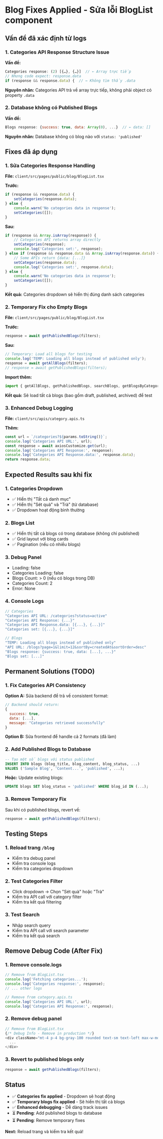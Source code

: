 # Blog Fixes Applied - Sửa lỗi BlogList component

## Vấn đề đã xác định từ logs

### 1. **Categories API Response Structure Issue**
**Vấn đề:**
```javascript
Categories response: (2) [{…}, {…}]  // ← Array trực tiếp
// Nhưng code expect: response.data
if (response && response.data) {  // ← Không tìm thấy .data
```

**Nguyên nhân:** Categories API trả về array trực tiếp, không phải object có property `.data`

### 2. **Database không có Published Blogs**
**Vấn đề:**
```javascript
Blogs response: {success: true, data: Array(0), ...}  // ← data: []
```

**Nguyên nhân:** Database không có blog nào với `status: 'published'`

## Fixes đã áp dụng

### 1. **Sửa Categories Response Handling**

**File:** `client/src/pages/public/blog/BlogList.tsx`

**Trước:**
```typescript
if (response && response.data) {
    setCategories(response.data);
} else {
    console.warn('No categories data in response');
    setCategories([]);
}
```

**Sau:**
```typescript
if (response && Array.isArray(response)) {
    // Categories API returns array directly
    setCategories(response);
    console.log('Categories set:', response);
} else if (response && response.data && Array.isArray(response.data)) {
    // Some APIs return {data: [...]}
    setCategories(response.data);
    console.log('Categories set:', response.data);
} else {
    console.warn('No categories data in response');
    setCategories([]);
}
```

**Kết quả:** Categories dropdown sẽ hiển thị đúng danh sách categories

### 2. **Temporary Fix cho Empty Blogs**

**File:** `client/src/pages/public/blog/BlogList.tsx`

**Trước:**
```typescript
response = await getPublishedBlogs(filters);
```

**Sau:**
```typescript
// Temporary: Load all blogs for testing
console.log('TEMP: Loading all blogs instead of published only');
response = await getAllBlogs(filters);
// response = await getPublishedBlogs(filters);
```

**Import thêm:**
```typescript
import { getAllBlogs, getPublishedBlogs, searchBlogs, getBlogsByCategory } from '@/apis/blog.apis';
```

**Kết quả:** Sẽ load tất cả blogs (bao gồm draft, published, archived) để test

### 3. **Enhanced Debug Logging**

**File:** `client/src/apis/category.apis.ts`

**Thêm:**
```typescript
const url = `/categories?${params.toString()}`;
console.log('Categories API URL:', url);
const response = await axiosCustomize.get(url);
console.log('Categories API Response:', response);
console.log('Categories API Response.data:', response.data);
return response.data;
```

## Expected Results sau khi fix

### 1. **Categories Dropdown**
- ✅ Hiển thị "Tất cả danh mục"
- ✅ Hiển thị "Sét quà" và "Trà" (từ database)
- ✅ Dropdown hoạt động bình thường

### 2. **Blogs List**
- ✅ Hiển thị tất cả blogs có trong database (không chỉ published)
- ✅ Grid layout với blog cards
- ✅ Pagination (nếu có nhiều blogs)

### 3. **Debug Panel**
- Loading: false
- Categories Loading: false
- Blogs Count: > 0 (nếu có blogs trong DB)
- Categories Count: 2
- Error: None

### 4. **Console Logs**
```javascript
// Categories
"Categories API URL: /categories?status=active"
"Categories API Response: {...}"
"Categories API Response.data: [{...}, {...}]"
"Categories set: [{...}, {...}]"

// Blogs
"TEMP: Loading all blogs instead of published only"
"API URL: /blogs?page=1&limit=12&sortBy=createdAt&sortOrder=desc"
"Blogs response: {success: true, data: [...], ...}"
"Blogs set: [...]"
```

## Permanent Solutions (TODO)

### 1. **Fix Categories API Consistency**
**Option A:** Sửa backend để trả về consistent format:
```javascript
// Backend should return:
{
  success: true,
  data: [...],
  message: "Categories retrieved successfully"
}
```

**Option B:** Sửa frontend để handle cả 2 formats (đã làm)

### 2. **Add Published Blogs to Database**
```sql
-- Tạo một số blogs với status published
INSERT INTO blogs (blog_title, blog_content, blog_status, ...) 
VALUES ('Sample Blog', 'Content...', 'published', ...);
```

**Hoặc:** Update existing blogs:
```sql
UPDATE blogs SET blog_status = 'published' WHERE blog_id IN (...);
```

### 3. **Remove Temporary Fix**
Sau khi có published blogs, revert về:
```typescript
response = await getPublishedBlogs(filters);
```

## Testing Steps

### 1. **Reload trang `/blog`**
- Kiểm tra debug panel
- Kiểm tra console logs
- Kiểm tra categories dropdown

### 2. **Test Categories Filter**
- Click dropdown → Chọn "Sét quà" hoặc "Trà"
- Kiểm tra API call với category filter
- Kiểm tra kết quả filtering

### 3. **Test Search**
- Nhập search query
- Kiểm tra API call với search parameter
- Kiểm tra kết quả search

## Remove Debug Code (After Fix)

### 1. **Remove console.logs**
```typescript
// Remove from BlogList.tsx
console.log('Fetching categories...');
console.log('Categories response:', response);
// ... other logs

// Remove from category.apis.ts
console.log('Categories API URL:', url);
console.log('Categories API Response:', response);
```

### 2. **Remove debug panel**
```typescript
// Remove from BlogList.tsx
{/* Debug Info - Remove in production */}
<div className="mt-4 p-4 bg-gray-100 rounded text-sm text-left max-w-md mx-auto">
  ...
</div>
```

### 3. **Revert to published blogs only**
```typescript
response = await getPublishedBlogs(filters);
```

## Status

- ✅ **Categories fix applied** - Dropdown sẽ hoạt động
- ✅ **Temporary blogs fix applied** - Sẽ hiển thị tất cả blogs
- ✅ **Enhanced debugging** - Dễ dàng track issues
- ⏳ **Pending**: Add published blogs to database
- ⏳ **Pending**: Remove temporary fixes

**Next:** Reload trang và kiểm tra kết quả!
